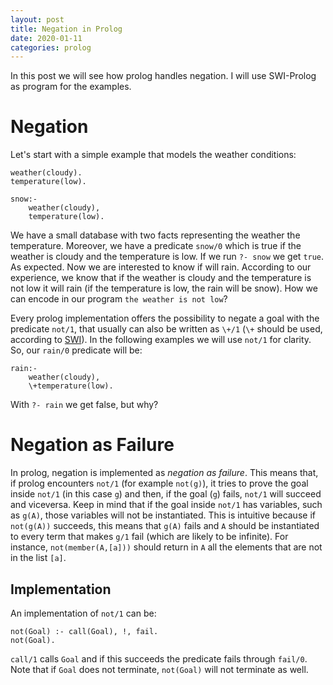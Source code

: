 ```yaml
---
layout: post
title: Negation in Prolog
date: 2020-01-11
categories: prolog
---
```

In this post we will see how prolog handles negation. I will use SWI-Prolog as program for the examples.

# Negation
Let's start with a simple example that models the weather conditions:
```
weather(cloudy).
temperature(low).

snow:-
    weather(cloudy),
    temperature(low).
```
We have a small database with two facts representing the weather the temperature. Moreover, we have a predicate `snow/0` which is true if the weather is cloudy and the temperature is low. If we run `?- snow` we get `true`. As expected. 
Now we are interested to know if will rain. 
According to our experience, we know that if the weather is cloudy and the temperature is not low it will rain (if the temperature is low, the rain will be snow). How we can encode in our program `the weather is not low`?

Every prolog implementation offers the possibility to negate a goal with the predicate `not/1`, that usually can also be written as `\+/1` (`\+` should be used, according to [SWI](https://www.swi-prolog.org/pldoc/doc_for?object=not/1)). 
In the following examples we will use `not/1` for clarity.
So, our `rain/0` predicate will be: 
```
rain:-
    weather(cloudy),
    \+temperature(low).
```
With `?- rain` we get false, but why?

# Negation as Failure
In prolog, negation is implemented as *negation as failure*. 
This means that, if prolog encounters `not/1` (for example `not(g)`), it tries to prove the goal inside `not/1` (in this case `g`) and then, if the goal (`g`) fails, `not/1` will succeed and viceversa. 
Keep in mind that if the goal inside `not/1` has variables, such as `g(A)`, those variables will not be instantiated. This is intuitive because if `not(g(A))` succeeds, this means that `g(A)` fails and `A` should be instantiated to every term that makes `g/1` fail (which are likely to be infinite). 
For instance, `not(member(A,[a]))` should return in `A` all the elements that are not in the list `[a]`. 

## Implementation
An implementation of `not/1` can be:
```
not(Goal) :- call(Goal), !, fail.
not(Goal).
```
`call/1` calls `Goal` and if this succeeds the predicate fails through `fail/0`. Note that if `Goal` does not terminate, `not(Goal)` will not terminate as well.
